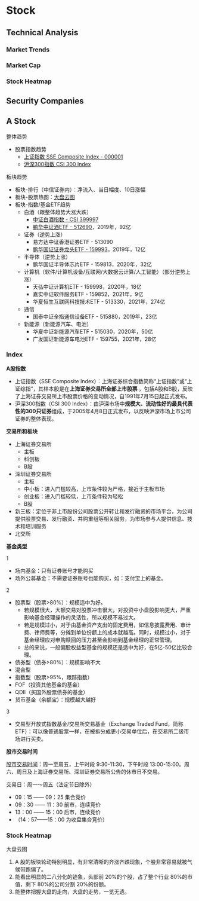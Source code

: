 <script setup>
import { ref } from 'vue';
import NavContainer from '../components/NavContainer.vue';
import newsData from '../assets/finance/stock.json';

const data = ref(newsData);
</script>

# Stock

## Technical Analysis

### Market Trends

<NavContainer :data="data.technicalAnalysis.marketTrends"/>

### Market Cap

<NavContainer :data="data.technicalAnalysis.marketCap"/>

### Stock Heatmap

<NavContainer :data="data.technicalAnalysis.heatmap"/>

## Security Companies

<NavContainer :data="data.securityCompanies"/>

## A Stock

整体趋势

- 股票指数趋势
  - [上证指数 SSE Composite Index - 000001](https://www.tradingview.com/chart/yZRaRQET/?symbol=SSE%3A000001)
  - [沪深300指数 CSI 300 Index](https://www.tradingview.com/chart/yZRaRQET/?symbol=SSE%3A000300)

板块趋势

- 板块-排行（中信证券内）：净流入、当日幅度、10日涨幅
- 板块-股票热图：[大盘云图](https://dapanyuntu.com/)
- 板块-指数/基金ETF趋势
  - 白酒（跟整体趋势大涨大跌）
    - [中证白酒指数 - CSI 399997](https://www.tradingview.com/chart/yZRaRQET/?symbol=SSE%3A399997)
    - [鹏华中证酒ETF - 512690](https://www.tradingview.com/chart/yZRaRQET/?symbol=SSE%3A512690)，2019年，92亿
  - 证券（逆势上涨）
    - 易方达中证香港证券ETF - 513090
    - [鹏华国证证券龙头ETF - 159993](https://www.tradingview.com/chart/yZRaRQET/?symbol=SZSE%3A159993)，2019年，12亿
  - 半导体（逆势上涨）
    - 鹏华国证半导体芯片ETF - 159813，2020年，32亿
  - 计算机（软件/计算机设备/互联网/大数据云计算/人工智能）（部分逆势上涨）
    - 天弘中证计算机ETF - 159998，2020年，18亿
    - 嘉实中证软件服务ETF - 159852，2021年，9亿
    - 华夏恒生互联网科技技术ETF - 513330，2021年，274亿
  - 通信
    - 国泰中证全指通信设备ETF - 515880，2019年，23亿
  - 新能源（新能源汽车、电池）
    - 华夏中证新能源汽车ETF - 515030，2020年，50亿
    - 广发国证新能源车电池ETF - 159755，2021年，28亿

### Index

**A股指数**

- 上证指数（SSE Composite Index）：上海证券综合指数简称“上证指数”或“上证综指”，其样本股是在**上海证券交易所全部上市股票**
  ，包括A股和B股，反映了上海证券交易所上市股票价格的变动情况，自1991年7月15日起正式发布。
- 沪深300指数（CSI 300 Index）：由沪深市场中**规模大、流动性好的最具代表性的300只证券**组成，于2005年4月8日正式发布，以反映沪深市场上市公司证券的整体表现。

**交易所和板块**

- 上海证券交易所
  - 主板
  - 科创板
  - B股
- 深圳证券交易所
  - 主板
  - 中小板：进入门槛较高，上市条件较为严格，接近于主板市场
  - 创业板：进入门槛较低，上市条件较为轻松
  - B股
- 新三板：定位于非上市股份公司股票公开转让和发行融资的市场平台，为公司提供股票交易、发行融资、并购重组等相关服务，为市场参与人提供信息、技术和培训服务
- 北交所

**基金类型**

1

- 场内基金：只有证券账号才能购买
- 场外公募基金：不需要证券账号也能购买，如：支付宝上的基金。

2

- 股票型（股票>80%）：规模适中为好。
  - 若规模很大，大额交易对股票冲击很大，对投资中小盘股影响更大，严重影响基金经理操作的灵活性，所以规模不易过大。
  - 若是规模过小，对于由基金资产支出的固定费用，如信息披露费用、审计费、律师费等，分摊到单位份额上的成本就越高。同时，规模过小，对于基金经理应对申购赎回的压力甚至会影响到基金经理的正常管理。
  - 总的来说，一般偏股权益型基金的规模还是适中为好，在5亿-50亿比较合理。
- 债券型（债券>80%）：规模影响不大
- 混合型
- 指数型（股票>95%，跟踪指数）
- FOF（投资其他基金的基金）
- QDII（买国外股票债券的基金）
- 货币基金（余额宝）：规模越大越好

3

- 交易型开放式指数基金/交易所交易基金（Exchange Traded Fund，简称ETF）：可以像普通股票一样，在被拆分成更小交易单位后，在交易所二级市场进行买卖。

**股市交易时间**

[股市交易时间](https://baike.baidu.com/item/%E8%82%A1%E5%B8%82%E4%BA%A4%E6%98%93%E6%97%B6%E9%97%B4/1579365)：周一至周五，上午时段
9:30-11:30，下午时段 13:00-15:00。周六、周日及上海证券交易所、深圳证券交易所公告的休市日不交易。

交易日：周一～周五（法定节日除外）

- 09：15 —— 09：25 集合竞价
- 09：30 —— 11：30 前市，连续竞价
- 13：00 —— 15：00 后市，连续竞价
- （14：57——15：00 为收盘集合竞价）

### Stock Heatmap

<NavContainer :data="data.aStock.heatmap"/>

大盘云图

1. A 股的板块轮动特别明显，有非常清晰的齐涨齐跌现象，个股非常容易就被气候带跑偏了。
2. 能看出明显的二八分化的迹象，头部前 20%的个股，占了整个行业 80%的市值，剩下 80%的公司分割 20%的份额。
3. 能整体把握大盘的走向，大盘的走势，一览无遗。
